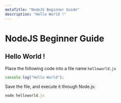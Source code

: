 ```yaml
---
metaTitle: "NodeJS Beginner Guide"
description: "Hello World !"
---
```


# NodeJS Beginner Guide



## Hello World !


Place the following code into a file name `helloworld.js`

```js
console.log("Hello World");

```

Save the file, and execute it through Node.js:

```js
node helloworld.js

```

